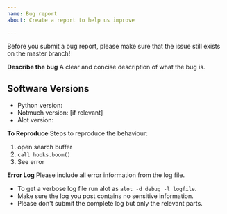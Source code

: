 ```yaml
---
name: Bug report
about: Create a report to help us improve

---
```


Before you submit a bug report, please make sure that the issue still exists on the master branch!

**Describe the bug**
A clear and concise description of what the bug is.

**Software Versions**
-----------------
- Python version:
- Notmuch version: [if relevant]
- Alot version:

**To Reproduce**
Steps to reproduce the behaviour:
1. open search buffer
2. `call hooks.boom()`
3. See error

**Error Log**
Please include all error information from the log file.
- To get a verbose log file run alot as `alot -d debug -l logfile`.
- Make sure the log you post contains no sensitive information.
- Please don't submit the complete log but only the relevant parts.
